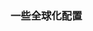 <!--
 * @Author: xr
 * @Date: 2021-04-08 17:11:15
 * @LastEditors: xr
 * @LastEditTime: 2021-04-08 17:12:11
 * @version: v1.0.0
 * @Descripttion: 功能说明
 * @FilePath: \web.admin.vue3\src\lang\readme.md
-->
### 一些全球化配置
